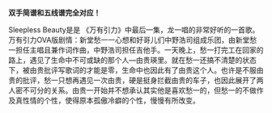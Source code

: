 

**双手简谱和五线谱完全对应！**

Sleepless Beauty是是
《万有引力》中最后一集，龙一唱的非常好听的一首歌。万有引力OVA版剧情：新堂愁一一心想和好哥儿们中野浩司组成乐团，由新堂愁一担任主唱且兼作词作曲，中野浩司担任吉他手。一天晚上，愁一打完工在回家的路上，遇见了生命中不可或缺的那个人―由贵瑛里。就在愁一还搞不清楚的状态下，被由贵批评写歌词的才能是零，生命中也因此有了由贵这个人。也许是不服由贵的批评，愁一只想再遇见一次由贵，硬是挺身拦截由贵的车子，也因此展开了两人密不可分的关系。由贵一开始并不想承认其实他是喜欢愁一的，但愁一的不做作及真性情的个性，使得原本孤傲冷癖的个性，慢慢有所改变。

